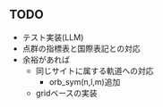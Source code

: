 ## TODO
- テスト実装(LLM)
- 点群の指標表と国際表記との対応
- 余裕があれば
  - 同じサイトに属する軌道への対応
    - orb_sym(n,l,m)追加
  - gridベースの実装
